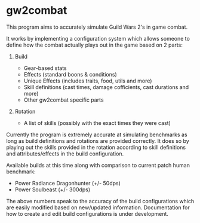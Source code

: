 # gw2combat
This program aims to accurately simulate Guild Wars 2's in game combat. 

It works by implementing a configuration system which allows someone to define how the combat actually plays out in the game based on 2 parts:
1. Build
    - Gear-based stats
    - Effects (standard boons & conditions)
    - Unique Effects (includes traits, food, utils and more)
    - Skill definitions (cast times, damage cofficients, cast durations and more)
    - Other gw2combat specific parts

2. Rotation
    - A list of skills (possibly with the exact times they were cast)

Currently the program is extremely accurate at simulating benchmarks as long as build definitions and rotations are provided correctly.
It does so by playing out the skills provided in the rotation according to skill definitions and attributes/effects in the build configuration.

Available builds at this time along with comparison to current patch human benchmark:
- Power Radiance Dragonhunter (+/- 50dps)
- Power Soulbeast (+/- 300dps)

The above numbers speak to the accuracy of the build configurations which are easily modified based on new/updated information.
Documentation for how to create and edit build configurations is under development.
